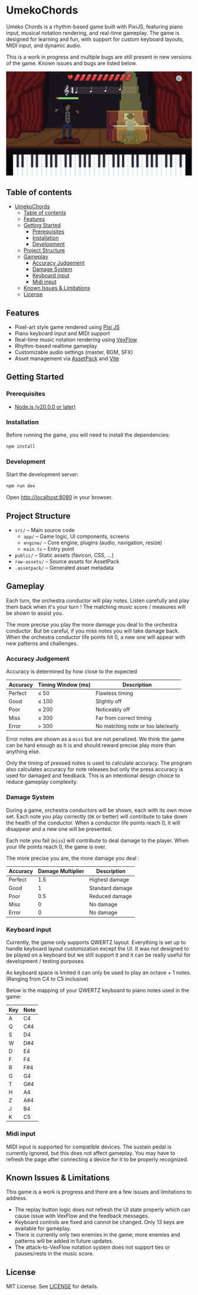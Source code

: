 # UmekoChords

Umeko Chords is a rhythm-based game built with PixiJS, featuring piano input, musical notation rendering, and real-time gameplay. 
The game is designed for learning and fun, with support for custom keyboard layouts, MIDI input, and dynamic audio.

This is a work in progress and multiple bugs are still present in new versions of the game. Known issues and bugs are listed below.

![Screenshot of the gameplay](doc/gameplay.png)

## Table of contents

- [UmekoChords](#umekochords)
  - [Table of contents](#table-of-contents)
  - [Features](#features)
  - [Getting Started](#getting-started)
    - [Prerequisites](#prerequisites)
    - [Installation](#installation)
    - [Development](#development)
  - [Project Structure](#project-structure)
  - [Gameplay](#gameplay)
    - [Accuracy Judgement](#accuracy-judgement)
    - [Damage System](#damage-system)
    - [Keyboard input](#keyboard-input)
    - [Midi input](#midi-input)
  - [Known Issues \& Limitations](#known-issues--limitations)
  - [License](#license)

## Features

- Pixel-art style game rendered using [Pixi JS](https://github.com/pixijs/pixijs)
- Piano keyboard input and MIDI support
- Real-time music notation rendering using [VexFlow](https://github.com/0xfe/vexflow)
- Rhythm-based realtime gameplay
- Customizable audio settings (master, BGM, SFX)
- Asset management via [AssetPack](https://github.com/pixijs/assetpack) and [Vite](https://github.com/vitejs/vite)

## Getting Started

### Prerequisites

- [Node.js (v20.0.0 or later)](https://nodejs.org/en/)

### Installation

Before running the game, you will need to install the dependencies:

```sh
npm install
```

### Development

Start the development server:

```sh
npm run dev
```

Open [http://localhost:8080](http://localhost:8080) in your browser.

## Project Structure

- `src/` – Main source code
  - `app/` – Game logic, UI components, screens
  - `engine/` – Core engine, plugins (audio, navigation, resize)
  - `main.ts` – Entry point
- `public/` – Static assets (favicon, CSS, ...)
- `raw-assets/` – Source assets for AssetPack
- `.assetpack/` – Generated asset metadata

## Gameplay

Each turn, the orchestra conductor will play notes.
Listen carefully and play them back when it's your turn !
The matching music score / measures will be shown to assist you.

The more precise you play the more damage you deal to the orchestra conductor.
But be careful, if you miss notes you will take damage back.
When the orchestra conductor life points hit 0, a new one will appear with new patterns and challenges.

### Accuracy Judgement

Accuracy is determined by how close to the expected 

| Accuracy | Timing Window (ms) | Description                |
|----------|--------------------|----------------------------|
| Perfect  | ≤ 50               | Flawless timing            |
| Good     | ≤ 100              | Slightly off               |
| Poor     | ≤ 200              | Noticeably off             |
| Miss     | ≤ 300              | Far from correct timing    |
| Error    | > 300              | No matching note or too late/early |

Error notes are shown as a `miss` but are not penalized.
We think the game can be hard enough as it is and should reward precise play more than anything else.

Only the timing of pressed notes is used to calculate accuracy. The program also calculates accuracy for note releases but only the press accuracy is used for damaged and feedback. This is an intentional design choice to reduce gameplay complexity.

### Damage System

During a game, orchestra conductors will be shown, each with its own move set.
Each note you play correctly (`OK` or better) will contribute to take down the health of the conductor.
When a conductor life points reach 0, it will disappear and a new one will be presented. 

Each note you fail (`miss`) will contribute to deal damage to the player.
When your life points reach 0, the game is over.

The more precise you are, the more damage you deal : 

| Accuracy | Damage Multiplier | Description         |
|----------|-------------------|---------------------|
| Perfect  | 1.5               | Highest damage      |
| Good     | 1                 | Standard damage     |
| Poor     | 0.5               | Reduced damage      |
| Miss     | 0                 | No damage           |
| Error    | 0                 | No damage           |


### Keyboard input

Currently, the game only supports QWERTZ layout. Everything is set up to handle keyboard layout customization except the UI.
It was not designed to be played on a keyboard but we still support it and it can be really useful for development / testing purposes.

As keyboard space is limited it can only be used to play an octave + 1 notes.
(Ranging from C4 to C5 inclusive)

Below is the mapping of your QWERTZ keyboard to piano notes used in the game:

| Key | Note  |
|-----|-------|
| A   | C4    |
| Q   | C#4   |
| S   | D4    |
| W   | D#4   |
| D   | E4    |
| F   | F4    |
| R   | F#4   |
| G   | G4    |
| T   | G#4   |
| H   | A4    |
| Z   | A#4   |
| J   | B4    |
| K   | C5    |


### Midi input

MIDI input is supported for compatible devices. The sustain pedal is currently ignored, but this does not affect gameplay.
You may have to refresh the page after connecting a device for it to be properly recognized.

## Known Issues & Limitations

This game is a work is progress and there are a few issues and limitations to address. 

- The replay button logic does not refresh the UI state properly which can cause issue with VexFlow and the feedback messages.
- Keyboard controls are fixed and cannot be changed. Only 13 keys are available for gameplay.
- There is currently only two enemies in the game; more enemies and patterns will be added in future updates.
- The attack-to-VexFlow notation system does not support ties or pauses/rests in the music score.

## License

MIT License. See [LICENSE](LICENSE) for details.
